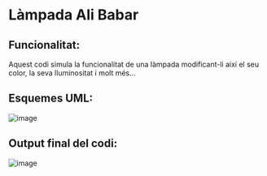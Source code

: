 # Làmpada Ali Babar

## Funcionalitat:
Aquest codi simula la funcionalitat de una làmpada modificant-li així el seu color, la seva lluminositat i molt més...

## Esquemes UML:
![image](https://github.com/ulisescastell/lampadaAliBabar/assets/149115239/93e2b417-c4cb-43bf-a7c7-d19262c18f84)

## Output final del codi:
![image](https://github.com/ulisescastell/lampadaAliBabar/assets/149115239/0bf5237a-d3f1-4f1a-8b75-f4f937a1f677)

